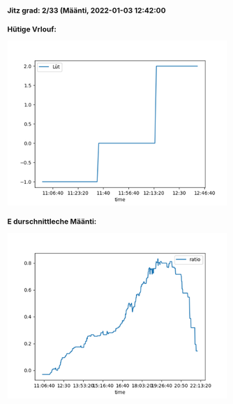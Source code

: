 ### Jitz grad: 2/33 (Määnti, 2022-01-03 12:42:00

### Hütige Vrlouf:
![Graph](Today.png)

### E durschnittleche Määnti:
![Graph](Määnti.png)